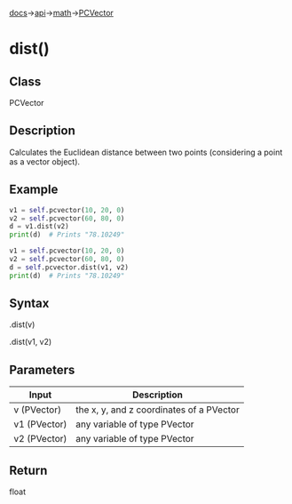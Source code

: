 [docs](/docs/)→[api](/docs/api)→[math](/docs/api/math/)→[PCVector](/docs/api/math/PCVector/PCVector.md)

# dist()

## Class

PCVector

## Description

Calculates the Euclidean distance between two points (considering a point as a vector object).

## Example

```py
v1 = self.pcvector(10, 20, 0)
v2 = self.pcvector(60, 80, 0)
d = v1.dist(v2)
print(d)  # Prints "78.10249"
```

```py
v1 = self.pcvector(10, 20, 0)
v2 = self.pcvector(60, 80, 0)
d = self.pcvector.dist(v1, v2)
print(d)  # Prints "78.10249"
```

## Syntax

.dist(v)

.dist(v1, v2)

## Parameters

| Input | Description |
|-------|-------------|
| v	(PVector) | the x, y, and z coordinates of a PVector |
| v1	(PVector) | any variable of type PVector |
| v2	(PVector) | any variable of type PVector |

## Return

float